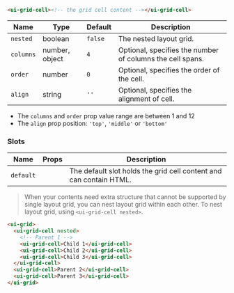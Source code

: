 ```html
<ui-grid-cell><!-- the grid cell content --></ui-grid-cell>
```

| Name      | Type           | Default | Description                                               |
| --------- | -------------- | ------- | --------------------------------------------------------- |
| `nested`  | boolean        | `false` | The nested layout grid.                                   |
| `columns` | number, object | `4`     | Optional, specifies the number of columns the cell spans. |
| `order`   | number         | `0`     | Optional, specifies the order of the cell.                |
| `align`   | string         | `''`    | Optional, specifies the alignment of cell.                |

- The `columns` and `order` prop value range are between 1 and 12
- The `align` prop position: `'top'`, `'middle'` or `'bottom'`

### Slots

| Name      | Props | Description                                                        |
| --------- | ----- | ------------------------------------------------------------------ |
| `default` |       | The default slot holds the grid cell content and can contain HTML. |

> When your contents need extra structure that cannot be supported by single layout grid, you can nest layout grid within each other. To nest layout grid, using `<ui-grid-cell nested>`.

```html
<ui-grid>
  <ui-grid-cell nested>
    <!-- Parent 1 -->
    <ui-grid-cell>Child 1</ui-grid-cell>
    <ui-grid-cell>Child 2</ui-grid-cell>
    <ui-grid-cell>Child 3</ui-grid-cell>
  </ui-grid-cell>
  <ui-grid-cell>Parent 2</ui-grid-cell>
  <ui-grid-cell>Parent 3</ui-grid-cell>
</ui-grid>
```
